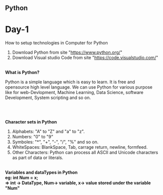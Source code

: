 ## Python 
# Day-1 
How to setup technologies in Computer for Python
1. Download Python from site "https://www.python.org/"
2. Download Visual studio Code from site "https://code.visualstudio.com/" <br> <br>

<b>What is Python?</b>
<p>Python is a simple language which is easy to learn. It is free and opensource high level language. We can use Python for various purpose like for web-Devlopment, Machine Learning, Data Science, software Development, System scripting and so on.</p> <br><br>

<b>Character sets in Python</b>
1. Alphabets: "A" to "Z" and "a" to "z".
2. Numbers: "0" to "9"
3. Symboles: "*", "+", "-", "/", "%" and so on.
4. WhiteSpaces: BlankSpace, Tab, carrage return, newline, formfeed.
5. Other Characters: Python can process all ASCII and Unicode characters as part of data or literals.<br> <br>

<b>Variables and dataTypes in Python<b><br>
eg: int Num = x; <br>
=> int -> DataType, Num-> variable, x-> value stored under the variable "Num"



